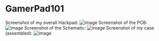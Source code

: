 # GamerPad101
Screenshot of my overall Hackpad:
![image](https://github.com/user-attachments/assets/196d7e42-a435-4893-8b22-c01559bf6c33)
Screenshot of the PCB:
![image](https://github.com/user-attachments/assets/428d156b-7b0e-45dd-98a6-7fddbe1bcd8f)
Screenshot of the Schematic:
![image](https://github.com/user-attachments/assets/339dbde3-3c36-4731-b70f-d55d5e09fffd)
Screenshot of my case (assembled):
![image](https://github.com/user-attachments/assets/f01d3d12-de4b-4279-9555-35269058dfdc)
